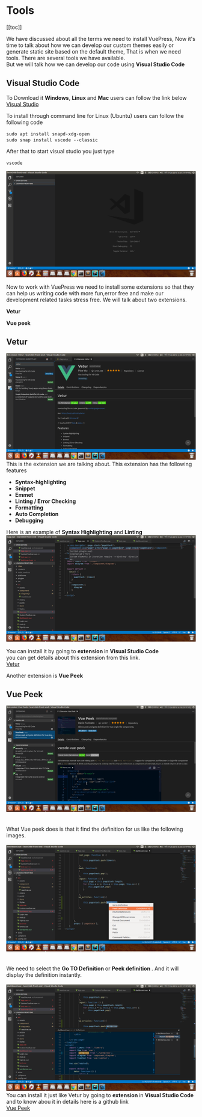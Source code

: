 # Tools
[[toc]]

We have discussed about all the terms we need to install VuePress, Now it's time to talk about how we can develop our custom themes easily or generate static site based on the default theme, That is when we need tools. There are several tools we have available.<br>
But we will talk how we can develop our code using <strong> Visual Studio Code </strong> <br>
## Visual Studio Code

To Download it <strong>Windows</strong>, <strong> Linux </strong> and <strong> Mac </strong> users can follow the link below </br>
[Visual Studio](https://code.visualstudio.com/download)

To install through command line for Linux (Ubuntu) users can follow the following code

```
sudo apt install snapd-xdg-open
sudo snap install vscode --classic
```
After that to start visual studio you just type
```
vscode
```
![An image](../assets/img/img2.png)

Now to work with VuePress we need to install some extensions so that they can help us writing code with more fun,error free and make our development related tasks stress free.
We will talk about two extensions.
<p> <strong> Vetur </strong>
<p> <strong> Vue peek </strong>

## Vetur
![An image](../assets/img/img.png)
This is the extension we are talking about. This extension has the following features
<div>
<ul>
<li><strong> Syntax-highlighting </strong> </li>
<li><strong> Snippet </strong> </li>
<li> <strong>Emmet </strong> </li>
<li><strong> Linting / Error Checking </strong> </li>
<li><strong>Formatting </strong> </li>
<li><strong>Auto Completion </strong></li>
<li><strong>Debugging </strong> </li>

</ul>
</div>

Here is an example of <strong>Syntax Highlighting</strong> and <strong>Linting </strong><br>
![An image](../assets/img/img3.png)

You can install it by going to <strong>extension </strong> in <strong> Visual Studio Code </strong> <br>
you can get details about this extension from this link.<br>
[Vetur](https://vuejs.github.io/vetur/)

Another extension is <strong>Vue Peek </strong>
## Vue Peek
![An image](../assets/img/img4.png) <br><br><br>
What Vue peek does is that it find the definition for us like the following images.<br><br>
![An image](../assets/img/img5.png) <br><br><br>
We need to select the <strong> Go TO Definition </strong> or <strong> Peek definition </strong>. And it will display the definition instantly. <br><br>
![An image](../assets/img/img6.png) <br>
You can install it just like Vetur by going to <strong>extension </strong> in <strong> Visual Studio Code </strong> <br>
and to know abou it in details here is a github link <br>
[Vue Peek](https://github.com/fuzinato/vscode-vue-peek)


